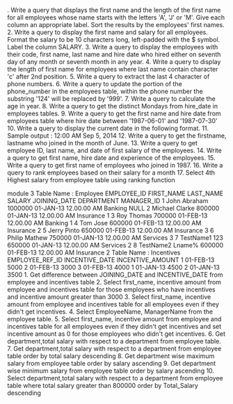 
. Write a query that displays the first name and the length of the first name for all employees whose name starts with the letters 'A', 'J' or 'M'. Give each column an appropriate label. Sort the results by the employees' first names. 2. Write a query to display the first name and salary for all employees. Format the salary to be 10 characters long, left-padded with the $ symbol. Label the column SALARY. 3. Write a query to display the employees with their code, first name, last name and hire date who hired either on seventh day of any month or seventh month in any year. 4. Write a query to display the length of first name for employees where last name contain character 'c' after 2nd position. 5. Write a query to extract the last 4 character of phone numbers. 6. Write a query to update the portion of the phone_number in the employees table, within the phone number the substring '124' will be replaced by '999'. 7. Write a query to calculate the age in year. 8. Write a query to get the distinct Mondays from hire_date in employees tables. 9. Write a query to get the first name and hire date from employees table where hire date between '1987-06-01' and '1987-07-30' 10. Write a query to display the current date in the following format. 11. Sample output : 12:00 AM Sep 5, 2014 12. Write a query to get the firstname, lastname who joined in the month of June. 13. Write a query to get employee ID, last name, and date of first salary of the employees. 14. Write a query to get first name, hire date and experience of the employees. 15. Write a query to get first name of employees who joined in 1987. 16. Write a query to rank employees based on their salary for a month 17. Select 4th Highest salary from employee table using ranking function

module 3
Table Name : Employee EMPLOYEE_ID FIRST_NAME LAST_NAME SALARY JOINING_DATE DEPARTMENT MANAGER_ID 1 John Abraham 1000000 01-JAN-13 12.00.00 AM Banking NULL 2 Michael Clarke 800000 01-JAN-13 12.00.00 AM Insurance 1 3 Roy Thomas 700000 01-FEB-13 12.00.00 AM Banking 1 4 Tom Jose 600000 01-FEB-13 12.00.00 AM Insurance 2 5 Jerry Pinto 650000 01-FEB-13 12.00.00 AM Insurance 3 6 Philip Mathew 750000 01-JAN-13 12.00.00 AM Services 3 7 TestName1 123 650000 01-JAN-13 12.00.00 AM Services 2 8 TestName2 Lname% 600000 01-FEB-13 12.00.00 AM Insurance 2 Table Name : Incentives EMPLOYEE_REF_ID INCENTIVE_DATE INCENTIVE_AMOUNT 1 01-FEB-13 5000 2 01-FEB-13 3000 3 01-FEB-13 4000 1 01-JAN-13 4500 2 01-JAN-13 3500 1. Get difference between JOINING_DATE and INCENTIVE_DATE from employee and incentives table 2. Select first_name, incentive amount from employee and incentives table for those employees who have incentives and incentive amount greater than 3000 3. Select first_name, incentive amount from employee and incentives table for all employees even if they didn't get incentives. 4. Select EmployeeName, ManagerName from the employee table. 5. Select first_name, incentive amount from employee and incentives table for all employees even if they didn't get incentives and set incentive amount as 0 for those employees who didn't get incentives. 6. Get department,total salary with respect to a department from employee table. 7. Get department,total salary with respect to a department from employee table order by total salary descending 8. Get department wise maximum salary from employee table order by salary ascending 9. Get department wise minimum salary from employee table order by salary ascending 10. Select department,total salary with respect to a department from employee table where total salary greater than 800000 order by Total_Salary descending
